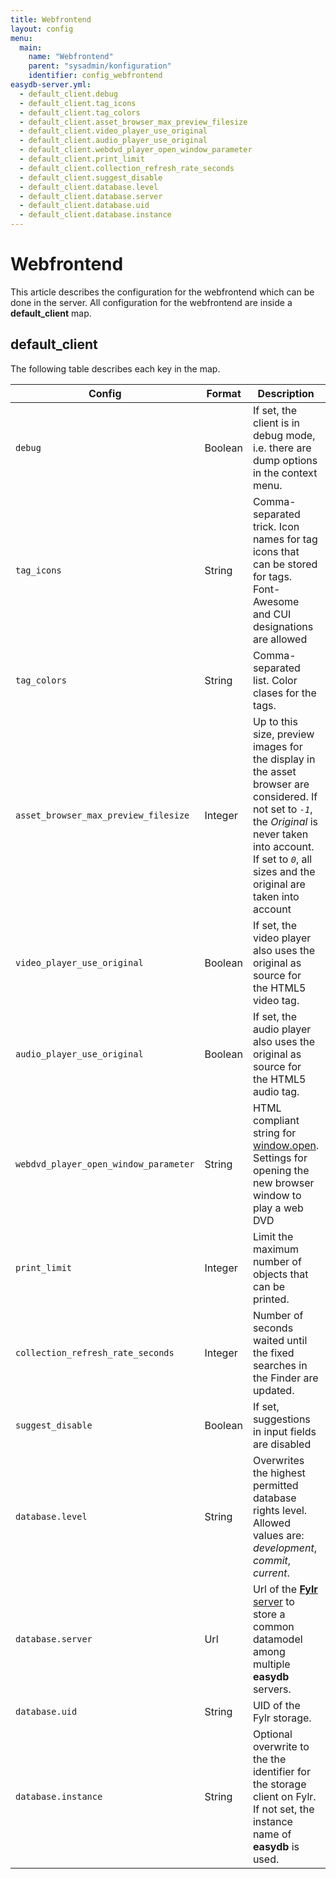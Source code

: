 ```yaml
---
title: Webfrontend
layout: config
menu:
  main:
    name: "Webfrontend"
    parent: "sysadmin/konfiguration"
    identifier: config_webfrontend
easydb-server.yml:
  - default_client.debug
  - default_client.tag_icons
  - default_client.tag_colors
  - default_client.asset_browser_max_preview_filesize
  - default_client.video_player_use_original
  - default_client.audio_player_use_original
  - default_client.webdvd_player_open_window_parameter
  - default_client.print_limit
  - default_client.collection_refresh_rate_seconds
  - default_client.suggest_disable
  - default_client.database.level
  - default_client.database.server
  - default_client.database.uid
  - default_client.database.instance
---
```


# Webfrontend

This article describes the configuration for the webfrontend which can be done in the server. All configuration for the webfrontend are inside a **default_client** map.

## default_client

The following table describes each key in the map.

| Config  | Format  | Description                                                  | Default |
| ------- | ------- | ------------------------------------------------------------ | ------- |
| `debug` | Boolean | If set, the client is in debug mode, i.e. there are dump options in the context menu. | *false* |
| `tag_icons` | String | Comma-separated trick. Icon names for tag icons that can be stored for tags. Font-Awesome and CUI designations are allowed | *bolt, check, cloud, warning, legal* |
| `tag_colors`  | String  | Comma-separated list. Color clases for the tags. | *green, red, blue, yellow* |
| `asset_browser_max_preview_filesize`       | Integer        | Up to this size, preview images for the display in the asset browser are considered. If not set to *`-1`*, the *Original* is never taken into account. If set to *`0`*, all sizes and the original are taken into account | - |
| `video_player_use_original`  | Boolean   | If set, the video player also uses the original as source for the HTML5 video tag. | *false* |
| `audio_player_use_original`  | Boolean   |  If set, the audio player also uses the original as source for the HTML5 audio tag. | *false* |
| `webdvd_player_open_window_parameter` | String         | HTML compliant string for [window.open](https://developer.mozilla.org/en-US/docs/Web/API/Window/open). Settings for opening the new browser window to play a web DVD | - |
| `print_limit`                 | Integer         | Limit the maximum number of objects that can be printed. | *250* |
| `collection_refresh_rate_seconds` | Integer   | Number of seconds waited until the fixed searches in the Finder are updated. | *30* |
| `suggest_disable`    | Boolean       | If set, suggestions in input fields are disabled | *false* |
| `database.level`           | String     | Overwrites the highest permitted database rights level. Allowed values are: *development*, *commit*, *current*. | - |
| `database.server` | Url | Url of the [**Fylr** server](/en/sysadmin/fylr) to store a common datamodel among multiple **easydb** servers. | - |
| `database.uid` | String | UID of the Fylr storage. | - |
| `database.instance` | String | Optional overwrite to the the identifier for the storage client on Fylr. If not set, the instance name of **easydb** is used. | - |